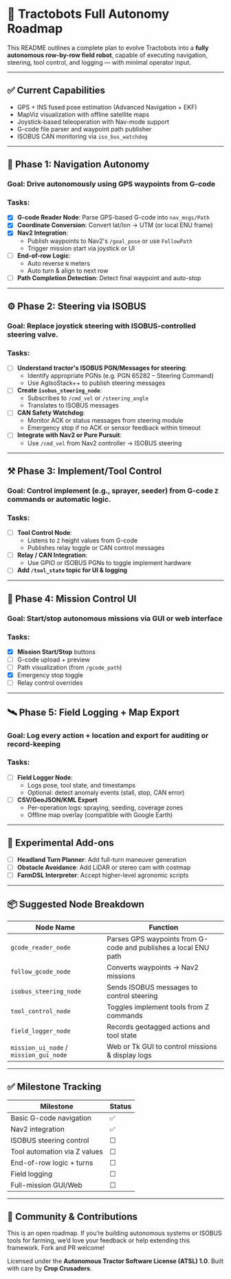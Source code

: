 # 🧠 Tractobots Full Autonomy Roadmap

This README outlines a complete plan to evolve Tractobots into a **fully autonomous row-by-row field robot**, capable of executing navigation, steering, tool control, and logging — with minimal operator input.

---

## ✅ Current Capabilities

- GPS + INS fused pose estimation (Advanced Navigation + EKF)
- MapViz visualization with offline satellite maps
- Joystick-based teleoperation with Nav-mode support
- G-code file parser and waypoint path publisher
- ISOBUS CAN monitoring via `iso_bus_watchdog`

---

## 🚀 Phase 1: Navigation Autonomy

### Goal: Drive autonomously using GPS waypoints from G-code

### Tasks:

- [x] **G-code Reader Node**: Parse GPS-based G-code into `nav_msgs/Path`
- [x] **Coordinate Conversion**: Convert lat/lon → UTM (or local ENU frame)
- [x] **Nav2 Integration**:
  - Publish waypoints to Nav2's `/goal_pose` or use `FollowPath`
  - Trigger mission start via joystick or UI
- [ ] **End-of-row Logic**:
  - Auto reverse `N` meters
  - Auto turn & align to next row
- [ ] **Path Completion Detection**: Detect final waypoint and auto-stop

---

## ⚙️ Phase 2: Steering via ISOBUS

### Goal: Replace joystick steering with ISOBUS-controlled steering valve.

### Tasks:

- [ ] **Understand tractor's ISOBUS PGN/Messages for steering**:
  - Identify appropriate PGNs (e.g. PGN 65282 – Steering Command)
  - Use AgIsoStack++ to publish steering messages
- [ ] **Create `isobus_steering_node`**:
  - Subscribes to `/cmd_vel` or `/steering_angle`
  - Translates to ISOBUS messages
- [ ] **CAN Safety Watchdog**:
  - Monitor ACK or status messages from steering module
  - Emergency stop if no ACK or sensor feedback within timeout
- [ ] **Integrate with Nav2 or Pure Pursuit**:
  - Use `/cmd_vel` from Nav2 controller → ISOBUS steering

---

## ⚒️ Phase 3: Implement/Tool Control

### Goal: Control implement (e.g., sprayer, seeder) from G-code `Z` commands or automatic logic.

### Tasks:

- [ ] **Tool Control Node**:
  - Listens to `Z` height values from G-code
  - Publishes relay toggle or CAN control messages
- [ ] **Relay / CAN Integration**:
  - Use GPIO or ISOBUS PGNs to toggle implement hardware
- [ ] **Add `/tool_state` topic for UI & logging**

---

## 🧭 Phase 4: Mission Control UI

### Goal: Start/stop autonomous missions via GUI or web interface

### Tasks:

- [x] **Mission Start/Stop** buttons
- [ ] G-code upload + preview
- [ ] Path visualization (from `/gcode_path`)
- [x] Emergency stop toggle
- [ ] Relay control overrides

---

## 🛰️ Phase 5: Field Logging + Map Export

### Goal: Log every action + location and export for auditing or record-keeping

### Tasks:

- [ ] **Field Logger Node**:
  - Logs pose, tool state, and timestamps
  - Optional: detect anomaly events (stall, stop, CAN error)
- [ ] **CSV/GeoJSON/KML Export**
  - Per-operation logs: spraying, seeding, coverage zones
  - Offline map overlay (compatible with Google Earth)

---

## 🧪 Experimental Add-ons

- [ ] **Headland Turn Planner**: Add full-turn maneuver generation
- [ ] **Obstacle Avoidance**: Add LiDAR or stereo cam with costmap
- [ ] **FarmDSL Interpreter**: Accept higher-level agronomic scripts

---

## 📦 Suggested Node Breakdown

| Node Name               | Function                                     |
|------------------------|----------------------------------------------|
| `gcode_reader_node`    | Parses GPS waypoints from G-code and publishes a local ENU path |
| `follow_gcode_node`    | Converts waypoints → Nav2 missions           |
| `isobus_steering_node` | Sends ISOBUS messages to control steering    |
| `tool_control_node`    | Toggles implement tools from Z commands      |
| `field_logger_node`    | Records geotagged actions and tool state     |
| `mission_ui_node` / `mission_gui_node` | Web or Tk GUI to control missions & display logs|

---

## ✅ Milestone Tracking

| Milestone                         | Status |
|----------------------------------|--------|
| Basic G-code navigation          | ✅     |
| Nav2 integration                 | ✅     |
| ISOBUS steering control          | ☐     |
| Tool automation via Z values     | ☐     |
| End-of-row logic + turns         | ☐     |
| Field logging                    | ☐     |
| Full-mission GUI/Web             | ☐     |

---

## 🤝 Community & Contributions

This is an open roadmap. If you’re building autonomous systems or ISOBUS tools for farming, we’d love your feedback or help extending this framework. Fork and PR welcome!

Licensed under the **Autonomous Tractor Software License (ATSL) 1.0**. Built with care by **Crop Crusaders**.
